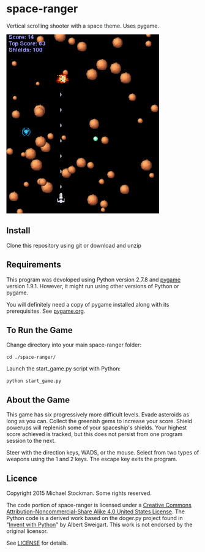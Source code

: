 # space-ranger
Vertical scrolling shooter with a space theme. Uses pygame.

![Screen Shot](./screenshots/screenshot_001.png)

## Install
Clone this repository using git or download and unzip

## Requirements
This program was devoloped using Python version 2.7.8 and [pygame](http://www.pygame.org/wiki/about) version 1.9.1. However, it might run using other versions of Python or pygame.

You will definitely need a copy of pygame installed along with its prerequisites. See [pygame.org](http://www.pygame.org).

## To Run the Game
Change directory into your main space-ranger folder:

`cd ./space-ranger/`

Launch the start_game.py script with Python:

`python start_game.py`

## About the Game
This game has six progressively more difficult levels. Evade asteroids as long as you can. Collect the greenish gems to increase your score. Shield powerups will replenish some of your spaceship's shields. Your highest score achieved is tracked, but this does not persist from one program session to the next.

Steer with the direction keys, WADS, or the mouse. Select from two types of weapons using the 1 and 2 keys. The escape key exits the program. 

## Licence
Copyright 2015 Michael Stockman. Some rights reserved.

The code portion of space-ranger is licensed under a [Creative Commons Attribution-Noncommercial-Share Alike 4.0 United States
License](http://creativecommons.org/licenses/by-nc-sa/4.0/). The Python code is a derived work based on the doger.py project found in "[Invent with Python](http://inventwithpython.com/)" by Albert Sweigart. This work is not endorsed by the original licensor.

See [LICENSE](./LICENSE.md) for details.
